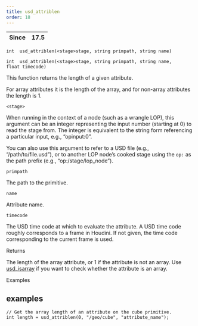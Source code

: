 ```yaml
---
title: usd_attriblen
order: 18
---
```

| Since | 17.5 |
| --- | --- |

`int  usd_attriblen(<stage>stage, string primpath, string name)`

`int  usd_attriblen(<stage>stage, string primpath, string name, float timecode)`

This function returns the length of a given attribute.

For array attributes it is the length of the array, and for non-array attributes the length is 1.

`<stage>`

When running in the context of a node (such as a wrangle LOP), this argument can be an integer representing the input number (starting at 0) to read the stage from. The integer is equivalent to the string form referencing a particular input, e.g., “opinput:0”.

You can also use this argument to refer to a USD file (e.g., “/path/to/file.usd”), or to another LOP node’s cooked stage using the `op:` as the path prefix (e.g., “op:/stage/lop_node”).

`primpath`

The path to the primitive.

`name`

Attribute name.

`timecode`

The USD time code at which to evaluate the attribute. A USD time code roughly corresponds to a frame in Houdini. If not given, the time code corresponding to the current frame is used.

Returns

The length of the array attribute, or 1 if the attribute is not an array. Use [usd_isarray](usd_isarray.html "Checks if the attribute is an array.") if you want to check whether the attribute is an array.

Examples

## examples

```vex
// Get the array length of an attribute on the cube primitive.
int length = usd_attriblen(0, "/geo/cube", "attribute_name");

```

